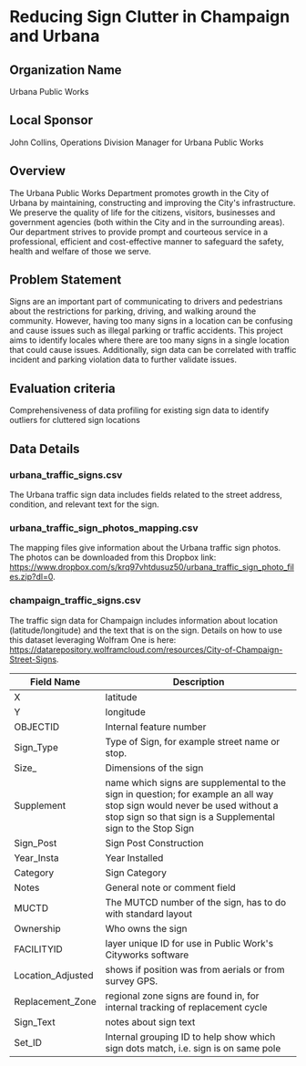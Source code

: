 # Reducing Sign Clutter in Champaign and Urbana

## Organization Name
Urbana Public Works
 
## Local Sponsor
John Collins, Operations Division Manager for Urbana Public Works

## Overview
The Urbana Public Works Department promotes growth in the City of Urbana by maintaining, constructing and improving the City's infrastructure.  We preserve the quality of life for the citizens, visitors, businesses and government agencies (both within the City and in the surrounding areas).  Our department strives to provide prompt and courteous service in a professional, efficient and cost-effective manner to safeguard the safety, health and welfare of those we serve.
 
## Problem Statement
Signs are an important part of communicating to drivers and pedestrians about the restrictions for parking, driving, and walking around the community.  However, having too many signs in a location can be confusing and cause issues such as illegal parking or traffic accidents.  This project aims to identify locales where there are too many signs in a single location that could cause issues.  Additionally, sign data can be correlated with traffic incident and parking violation data to further validate issues.
 
## Evaluation criteria
Comprehensiveness of data profiling for existing sign data to identify outliers for cluttered sign locations

## Data Details

### urbana_traffic_signs.csv

The Urbana traffic sign data includes fields related to the street address, condition, and relevant text for the sign.

### urbana_traffic_sign_photos_mapping.csv

The mapping files give information about the Urbana traffic sign photos.  The photos can be downloaded from this Dropbox link: https://www.dropbox.com/s/krq97vhtdusuz50/urbana_traffic_sign_photo_files.zip?dl=0.


### champaign_traffic_signs.csv

The traffic sign data for Champaign includes information about location (latitude/longitude) and the text that is on the sign.  Details on how to use this dataset leveraging Wolfram One is here: https://datarepository.wolframcloud.com/resources/City-of-Champaign-Street-Signs.


| Field Name | Description |
| ---------- | ----------- |
| X | latitude |
| Y | longitude |
| OBJECTID | Internal feature number |
| Sign_Type | Type of Sign, for example street name or stop. |
| Size_ | Dimensions of the sign |
| Supplement | name which signs are supplemental to the sign in question; for example an all way stop sign would never be used without a stop sign so that sign is a Supplemental sign to the Stop Sign |
| Sign_Post | Sign Post Construction | 
| Year_Insta | Year Installed | 
| Category | Sign Category | 
| Notes | General note or comment field | 
| MUCTD | The MUTCD number of the sign, has to do with standard layout | 
| Ownership | Who owns the sign | 
| FACILITYID | layer unique ID for use in Public Work's Cityworks software | 
| Location_Adjusted | shows if position was from aerials or from survey GPS. | 
| Replacement_Zone | regional zone signs are found in, for internal tracking of replacement cycle | 
| Sign_Text | notes about sign text | 
| Set_ID | Internal grouping ID to help show which sign dots match, i.e. sign is on same pole | 



